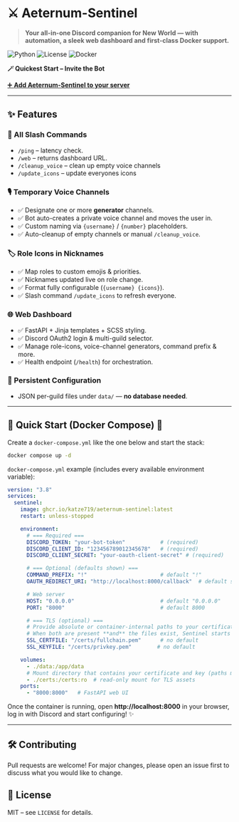 # ⚔️ Aeternum-Sentinel

> **Your all-in-one Discord companion for New World — with automation, a sleek web dashboard and first-class Docker support.**

![Python](https://img.shields.io/badge/python-3.12-blue?logo=python)
![License](https://img.shields.io/badge/license-MIT-green)
![Docker](https://img.shields.io/badge/docker-ready-blue?logo=docker)

**🪄 Quickest Start – Invite the Bot**

[➕ **Add Aeternum-Sentinel to your server**](https://discord.com/oauth2/authorize?client_id=1383522700244287630)

---

## ✨ Features

### 🤖 All Slash Commands
- `/ping` – latency check.  
- `/web` – returns dashboard URL.
- `/cleanup_voice` – clean up empty voice channels
- `/update_icons` – update everyones icons

### 🎙️ Temporary Voice Channels
- ✅ Designate one or more **generator** channels.  
- ✅ Bot auto-creates a private voice channel and moves the user in.  
- ✅ Custom naming via `{username}` / `{number}` placeholders.  
- ✅ Auto-cleanup of empty channels or manual `/cleanup_voice`.

### 🏷️ Role Icons in Nicknames
- ✅ Map roles to custom emojis & priorities.  
- ✅ Nicknames updated live on role change.  
- ✅ Format fully configurable (`{username} {icons}`).  
- ✅ Slash command `/update_icons` to refresh everyone.

### 🌐 Web Dashboard
- ✅ FastAPI + Jinja templates + SCSS styling.  
- ✅ Discord OAuth2 login & multi-guild selector.  
- ✅ Manage role-icons, voice-channel generators, command prefix & more.  
- ✅ Health endpoint (`/health`) for orchestration.

### 💾 Persistent Configuration
- JSON per-guild files under `data/` — **no database needed**.

---

## 🚀 Quick Start (Docker Compose) 🐳

Create a `docker-compose.yml` like the one below and start the stack:

```bash
docker compose up -d
```

`docker-compose.yml` example (includes every available environment variable):

```yaml
version: "3.8"
services:
  sentinel:
    image: ghcr.io/katze719/aeternum-sentinel:latest
    restart: unless-stopped

    environment:
      # === Required ===
      DISCORD_TOKEN: "your-bot-token"           # (required)
      DISCORD_CLIENT_ID: "123456789012345678"   # (required)
      DISCORD_CLIENT_SECRET: "your-oauth-client-secret" # (required)

      # === Optional (defaults shown) ===
      COMMAND_PREFIX: "!"                       # default "!"
      OAUTH_REDIRECT_URI: "http://localhost:8000/callback"  # default shown

      # Web server
      HOST: "0.0.0.0"                           # default "0.0.0.0"
      PORT: "8000"                              # default 8000

      # === TLS (optional) ===
      # Provide absolute or container-internal paths to your certificate files.
      # When both are present **and** the files exist, Sentinel starts via HTTPS.
      SSL_CERTFILE: "/certs/fullchain.pem"      # no default
      SSL_KEYFILE: "/certs/privkey.pem"        # no default

    volumes:
      - ./data:/app/data
      # Mount directory that contains your certificate and key (paths must match above!)
      - ./certs:/certs:ro  # read-only mount for TLS assets
    ports:
      - "8000:8000"   # FastAPI web UI
```

Once the container is running, open **http://localhost:8000** in your browser, log in with Discord and start configuring! ✨

---

## 🛠️ Contributing
Pull requests are welcome! For major changes, please open an issue first to discuss what you would like to change.

## 📄 License
MIT – see `LICENSE` for details.
